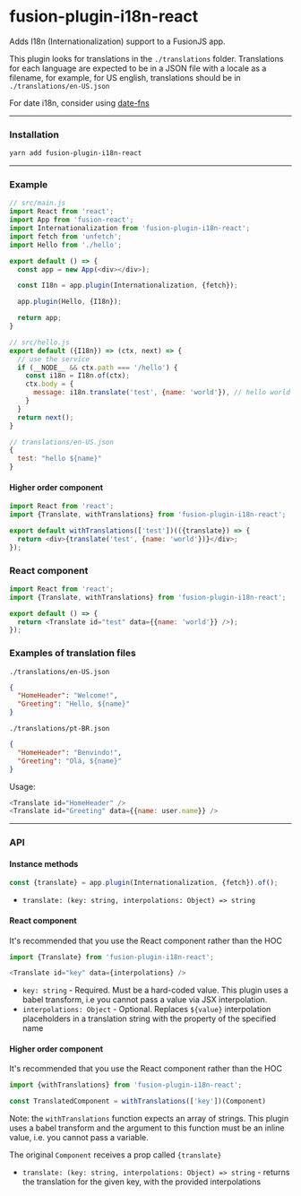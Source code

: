 # fusion-plugin-i18n-react

Adds I18n (Internationalization) support to a FusionJS app.

This plugin looks for translations in the `./translations` folder. Translations for each language are expected to be in a JSON file with a locale as a filename, for example, for US english, translations should be in `./translations/en-US.json`

For date i18n, consider using [date-fns](https://date-fns.org/)

---

### Installation

```sh
yarn add fusion-plugin-i18n-react
```

---

### Example

```js
// src/main.js
import React from 'react';
import App from 'fusion-react';
import Internationalization from 'fusion-plugin-i18n-react';
import fetch from 'unfetch';
import Hello from './hello';

export default () => {
  const app = new App(<div></div>);

  const I18n = app.plugin(Internationalization, {fetch});

  app.plugin(Hello, {I18n});

  return app;
}

// src/hello.js
export default ({I18n}) => (ctx, next) => {
  // use the service
  if (__NODE__ && ctx.path === '/hello') {
    const i18n = I18n.of(ctx);
    ctx.body = {
      message: i18n.translate('test', {name: 'world'}), // hello world
    }
  }
  return next();
}

// translations/en-US.json
{
  test: "hello ${name}"
}
```

#### Higher order component

```js
import React from 'react';
import {Translate, withTranslations} from 'fusion-plugin-i18n-react';

export default withTranslations(['test'])(({translate}) => {
  return <div>{translate('test', {name: 'world'})}</div>;
});
```

### React component

```js
import React from 'react';
import {Translate, withTranslations} from 'fusion-plugin-i18n-react';

export default () => {
  return <Translate id="test" data={{name: 'world'}} />);
});
```

### Examples of translation files

`./translations/en-US.json`

```json
{
  "HomeHeader": "Welcome!",
  "Greeting": "Hello, ${name}"
}
```

`./translations/pt-BR.json`

```json
{
  "HomeHeader": "Benvindo!",
  "Greeting": "Olá, ${name}"
}
```

Usage:

```js
<Translate id="HomeHeader" />
<Translate id="Greeting" data={{name: user.name}} />
```

---

### API

#### Instance methods

```js
const {translate} = app.plugin(Internationalization, {fetch}).of();
```

- `translate: (key: string, interpolations: Object) => string`

#### React component

It's recommended that you use the React component rather than the HOC

```js
import {Translate} from 'fusion-plugin-i18n-react';

<Translate id="key" data={interpolations} />
```

- `key: string` - Required. Must be a hard-coded value. This plugin uses a babel transform, i.e you cannot pass a value via JSX interpolation.
- `interpolations: Object` - Optional. Replaces `${value}` interpolation placeholders in a translation string with the property of the specified name

#### Higher order component

It's recommended that you use the React component rather than the HOC

```js
import {withTranslations} from 'fusion-plugin-i18n-react';

const TranslatedComponent = withTranslations(['key'])(Component)
```

Note: the `withTranslations` function expects an array of strings. This plugin uses a babel transform and the argument to this function must be an inline value, i.e. you cannot pass a variable.

The original `Component` receives a prop called `{translate}`

- `translate: (key: string, interpolations: Object) => string` - returns the translation for the given key, with the provided interpolations
